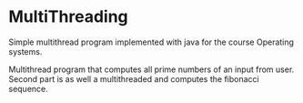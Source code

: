 # MultiThreading
Simple multithread program implemented with java for the course Operating systems.

Multithread program that computes all prime numbers of an input from user.
Second part is as well a multithreaded and computes the fibonacci sequence.
